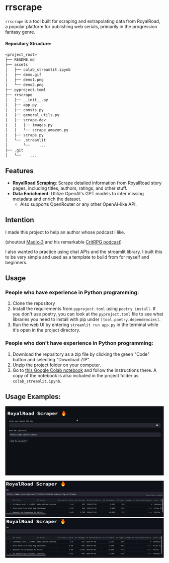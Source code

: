 # rrscrape

`rrscrape` is a tool built for scraping and extrapolating data from RoyalRoad, a popular platform for publishing web serials, primarily in the progression fantasy genre.
#### Repository Structure:
```
<project_root>
├── README.md
├── assets
│   ├── colab_streamlit.ipynb
│   ├── demo.gif
│   ├── demo1.png
│   └── demo2.png
├── pyproject.toml
├── rrscrape
│   ├── __init__.py
│   ├── app.py
│   ├── consts.py
│   ├── general_utils.py
│   ├── scrape-dev
│   │   ├── images.py
│   │   └── scrape_amazon.py
│   ├── scrape.py
│   └── .streamlit
│       └──    ...
├── .git
│   └──    ...

```
## Features

- **RoyalRoad Scraping**: Scrape detailed information from RoyalRoad story pages, including titles, authors, ratings, and other stuff.
- **Data Enrichment**: Utilize OpenAI's GPT models to infer missing metadata and enrich the dataset. 
  - Also supports OpenRouter or any other OpenAI-like API.

## Intention

I made this project to help an author whose podcast I like. 

(shoutout [Madix-3](https://www.royalroad.com/profile/244942) and his remarkable [CritRPG podcast](https://www.youtube.com/@critrpg)) 

I also wanted to practice using chat APIs and the streamlit library. I built this to be very simple and used as a template to build from for myself and beginners.

## Usage

### People who have experience in Python programming:
1. Clone the repository 
2. Install the requirements from `pyproject.toml` using `poetry install`. If you don't use poetry, you can look at the `pyproject.toml` file to see what libraries you need to install with pip under `[tool.poetry.dependencies]`.
3. Run the web UI by entering `streamlit run app.py` in the terminal while it's open in the project directory.

### People who don't have experience in Python programming:
1. Download the repository as a zip file by clicking the green "Code" button and selecting "Download ZIP".
2. Unzip the project folder on your computer.
3. Go to [this Google Colab notebook](https://colab.research.google.com/drive/1rGTMKkyw6WnKX7vH18GosOu6YRc3BxCZ?usp=sharing) and follow the instructions there. A copy of the notebook is also included in the project folder as `colab_streamlit.ipynb`.

## Usage Examples:
![Usage Example Video](assets/demo.gif)

![Usage Example Image1](assets/demo1.png)
![Usage Example Image2](assets/demo2.png)